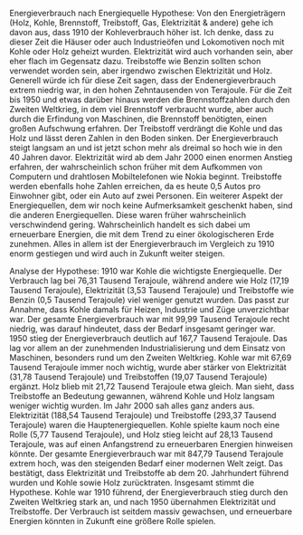 Energieverbrauch nach Energiequelle
Hypothese:
Von den Energieträgern (Holz, Kohle, Brennstoff, Treibstoff, Gas, Elektrizität & andere) gehe ich davon aus, dass 1910 der Kohleverbrauch höher ist. Ich denke, dass zu dieser Zeit die Häuser oder auch Industrieöfen und Lokomotiven noch mit Kohle oder Holz geheizt wurden. Elektrizität wird auch vorhanden sein, aber eher flach im Gegensatz dazu. Treibstoffe wie Benzin sollten schon verwendet worden sein, aber irgendwo zwischen Elektrizität und Holz.
Generell würde ich für diese Zeit sagen, dass der Endenergieverbrauch extrem niedrig war, in den hohen Zehntausenden von Terajoule.
Für die Zeit bis 1950 und etwas darüber hinaus werden die Brennstoffzahlen durch den Zweiten Weltkrieg, in dem viel Brennstoff verbraucht wurde, aber auch durch die Erfindung von Maschinen, die Brennstoff benötigten, einen großen Aufschwung erfahren. Der Treibstoff verdrängt die Kohle und das Holz und lässt deren Zahlen in den Boden sinken.
Der Energieverbrauch steigt langsam an und ist jetzt schon mehr als dreimal so hoch wie in den 40 Jahren davor.
Elektrizität wird ab dem Jahr 2000 einen enormen Anstieg erfahren, der wahrscheinlich schon früher mit dem Aufkommen von Computern und drahtlosen Mobiltelefonen wie Nokia beginnt. Treibstoffe werden ebenfalls hohe Zahlen erreichen, da es heute 0,5 Autos pro Einwohner gibt, oder ein Auto auf zwei Personen.
Ein weiterer Aspekt der Energiequellen, dem wir noch keine Aufmerksamkeit geschenkt haben, sind die anderen Energiequellen. Diese waren früher wahrscheinlich verschwindend gering. Wahrscheinlich handelt es sich dabei um erneuerbare Energien, die mit dem Trend zu einer ökologischeren Erde zunehmen.
Alles in allem ist der Energieverbrauch im Vergleich zu 1910 enorm gestiegen und wird auch in Zukunft weiter steigen.


Analyse der Hypothese:
1910 war Kohle die wichtigste Energiequelle. Der Verbrauch lag bei 76,31 Tausend Terajoule, während andere wie Holz (17,19 Tausend Terajoule), Elektrizität (3,53 Tausend Terajoule) und Treibstoffe wie Benzin (0,5 Tausend Terajoule) viel weniger genutzt wurden. Das passt zur Annahme, dass Kohle damals für Heizen, Industrie und Züge unverzichtbar war. Der gesamte Energieverbrauch war mit 99,99 Tausend Terajoule recht niedrig, was darauf hindeutet, dass der Bedarf insgesamt geringer war.
1950 stieg der Energieverbrauch deutlich auf 167,7 Tausend Terajoule. Das lag vor allem an der zunehmenden Industrialisierung und dem Einsatz von Maschinen, besonders rund um den Zweiten Weltkrieg. Kohle war mit 67,69 Tausend Terajoule immer noch wichtig, wurde aber stärker von Elektrizität (31,78 Tausend Terajoule) und Treibstoffen (19,07 Tausend Terajoule) ergänzt. Holz blieb mit 21,72 Tausend Terajoule etwa gleich. Man sieht, dass Treibstoffe an Bedeutung gewannen, während Kohle und Holz langsam weniger wichtig wurden.
Im Jahr 2000 sah alles ganz anders aus. Elektrizität (188,54 Tausend Terajoule) und Treibstoffe (293,37 Tausend Terajoule) waren die Hauptenergiequellen. Kohle spielte kaum noch eine Rolle (5,77 Tausend Terajoule), und Holz stieg leicht auf 28,13 Tausend Terajoule, was auf einen Anfangstrend zu erneuerbaren Energien hinweisen könnte. Der gesamte Energieverbrauch war mit 847,79 Tausend Terajoule extrem hoch, was den steigenden Bedarf einer modernen Welt zeigt. Das bestätigt, dass Elektrizität und Treibstoffe ab dem 20. Jahrhundert führend wurden und Kohle sowie Holz zurücktraten.
Insgesamt stimmt die Hypothese. Kohle war 1910 führend, der Energieverbrauch stieg durch den Zweiten Weltkrieg stark an, und nach 1950 übernahmen Elektrizität und Treibstoffe. Der Verbrauch ist seitdem massiv gewachsen, und erneuerbare Energien könnten in Zukunft eine größere Rolle spielen.





